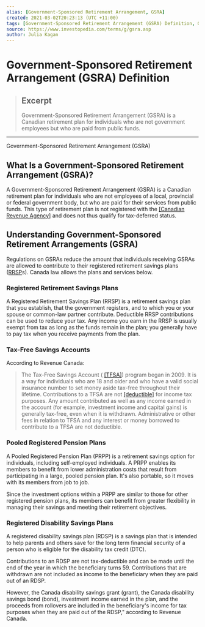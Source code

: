 ```yaml
---
alias: [Government-Sponsored Retirement Arrangement, GSRA]
created: 2021-03-02T20:23:13 (UTC +11:00)
tags: [Government-Sponsored Retirement Arrangement (GSRA) Definition, Government-Sponsored Retirement Arrangement (GSRA)]
source: https://www.investopedia.com/terms/g/gsra.asp
author: Julia Kagan
---
```


# Government-Sponsored Retirement Arrangement (GSRA) Definition

> ## Excerpt
> Government-Sponsored Retirement Arrangement (GSRA) is a Canadian retirement plan for individuals who are not government employees but who are paid from public funds.

---

Government-Sponsored Retirement Arrangement (GSRA)
## What Is a Government-Sponsored Retirement Arrangement (GSRA)?

A Government-Sponsored Retirement Arrangement (GSRA) is a Canadian retirement plan for individuals who are not employees of a local, provincial or federal government body, but who are paid for their services from public funds. This type of retirement plan is not registered with the [[Canadian Revenue Agency]](https://www.investopedia.com/terms/c/ccra.asp) and does not thus qualify for tax-deferred status.

## Understanding Government-Sponsored Retirement Arrangements (GSRA)

Regulations on GSRAs reduce the amount that individuals receiving GSRAs are allowed to contribute to their registered retirement savings plans ([RRSP](https://www.investopedia.com/terms/r/rrsp.asp)s). Canada law allows the plans and services below.

### Registered Retirement Savings Plans

A Registered Retirement Savings Plan (RRSP) is a retirement savings plan that you establish, that the government registers, and to which you or your spouse or common-law partner contribute. Deductible RRSP contributions can be used to reduce your tax. Any income you earn in the RRSP is usually exempt from tax as long as the funds remain in the plan; you generally have to pay tax when you receive payments from the plan.

### Tax-Free Savings Accounts

According to Revenue Canada:

> The Tax-Free Savings Account ( [[TFSA]](https://www.investopedia.com/terms/t/tax-free-savings-account-tfsa.asp)) program began in 2009. It is a way for individuals who are 18 and older and who have a valid social insurance number to set money aside tax-free throughout their lifetime. Contributions to a TFSA are not [[deductible]](https://www.investopedia.com/terms/d/deductible.asp) for income tax purposes. Any amount contributed as well as any income earned in the account (for example, investment income and capital gains) is generally tax-free, even when it is withdrawn. Administrative or other fees in relation to TFSA and any interest or money borrowed to contribute to a TFSA are not deductible.

### Pooled Registered Pension Plans

A Pooled Registered Pension Plan (PRPP) is a retirement savings option for individuals, including self-employed individuals. A PRPP enables its members to benefit from lower administration costs that result from participating in a large, pooled pension plan. It's also portable, so it moves with its members from job to job.

Since the investment options within a PRPP are similar to those for other registered pension plans, its members can benefit from greater flexibility in managing their savings and meeting their retirement objectives.

### Registered Disability Savings Plans

A registered disability savings plan (RDSP) is a savings plan that is intended to help parents and others save for the long term financial security of a person who is eligible for the disability tax credit (DTC).

Contributions to an RDSP are not tax-deductible and can be made until the end of the year in which the beneficiary turns 59. Contributions that are withdrawn are not included as income to the beneficiary when they are paid out of an RDSP.

However, the Canada disability savings grant (grant), the Canada disability savings bond (bond), investment income earned in the plan, and the proceeds from rollovers are included in the beneficiary's income for tax purposes when they are paid out of the RDSP," according to Revenue Canada.
